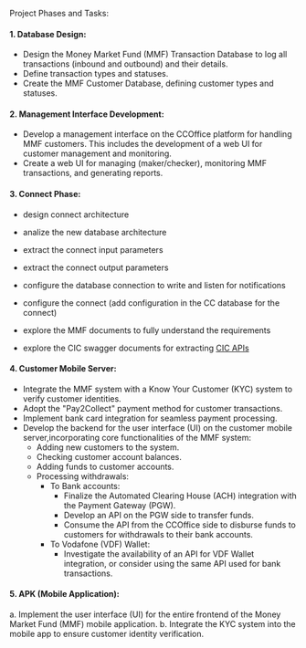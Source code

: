 Project Phases and Tasks:

#### 1. Database Design:

- Design the Money Market Fund (MMF) Transaction Database to log all transactions (inbound and outbound) and their details.
- Define transaction types and statuses.
- Create the MMF Customer Database, defining customer types and statuses.

#### 2. Management Interface Development:

- Develop a management interface on the CCOffice platform for handling MMF customers.
  This includes the development of a web UI for customer management and monitoring.
- Create a web UI for managing (maker/checker), monitoring MMF transactions, and generating reports.

#### 3. Connect Phase:

- design connect architecture

- analize the new database architecture

- extract the connect input parameters

- extract the connect output parameters

- configure the database connection to write and listen for notifications

- configure the connect (add configuration in the CC database for the connect)

- explore the MMF documents to fully understand the requirements

- explore the CIC swagger documents for extracting [CIC APIs](https://mobdev.teacomputers.com/fitsapi/swagger/index.html?urls.primaryName=Fund)

#### 4. Customer Mobile Server:

- Integrate the MMF system with a Know Your Customer (KYC) system to verify customer identities.
- Adopt the "Pay2Collect" payment method for customer transactions.
- Implement bank card integration for seamless payment processing.
- Develop the backend for the user interface (UI) on the customer mobile server,incorporating core functionalities of the MMF system:
  - Adding new customers to the system.
  - Checking customer account balances.
  - Adding funds to customer accounts.
  - Processing withdrawals:
    - To Bank accounts:
      - Finalize the Automated Clearing House (ACH) integration with the Payment Gateway (PGW).
      - Develop an API on the PGW side to transfer funds.
      - Consume the API from the CCOffice side to disburse funds to customers for withdrawals to their bank accounts.
    - To Vodafone (VDF) Wallet:
      - Investigate the availability of an API for VDF Wallet integration, or consider using the same API used for bank transactions.

#### 5. APK (Mobile Application):

a. Implement the user interface (UI) for the entire frontend of the Money Market Fund (MMF) mobile application.
b. Integrate the KYC system into the mobile app to ensure customer identity verification.
